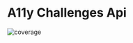# A11y Challenges Api

![coverage](https://gitlab.mediacube.at/a11yphant/a11yphant/badges/develop/coverage.svg?job=test:api)